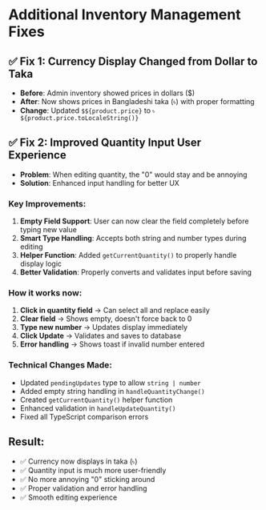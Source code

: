 # Additional Inventory Management Fixes

## ✅ Fix 1: Currency Display Changed from Dollar to Taka

- **Before**: Admin inventory showed prices in dollars ($)
- **After**: Now shows prices in Bangladeshi taka (৳) with proper formatting
- **Change**: Updated `$${product.price}` to `৳${product.price.toLocaleString()}`

## ✅ Fix 2: Improved Quantity Input User Experience

- **Problem**: When editing quantity, the "0" would stay and be annoying
- **Solution**: Enhanced input handling for better UX

### Key Improvements:

1. **Empty Field Support**: User can now clear the field completely before typing new value
2. **Smart Type Handling**: Accepts both string and number types during editing
3. **Helper Function**: Added `getCurrentQuantity()` to properly handle display logic
4. **Better Validation**: Properly converts and validates input before saving

### How it works now:

1. **Click in quantity field** → Can select all and replace easily
2. **Clear field** → Shows empty, doesn't force back to 0
3. **Type new number** → Updates display immediately
4. **Click Update** → Validates and saves to database
5. **Error handling** → Shows toast if invalid number entered

### Technical Changes Made:

- Updated `pendingUpdates` type to allow `string | number`
- Added empty string handling in `handleQuantityChange()`
- Created `getCurrentQuantity()` helper function
- Enhanced validation in `handleUpdateQuantity()`
- Fixed all TypeScript comparison errors

## Result:

- ✅ Currency now displays in taka (৳)
- ✅ Quantity input is much more user-friendly
- ✅ No more annoying "0" sticking around
- ✅ Proper validation and error handling
- ✅ Smooth editing experience
